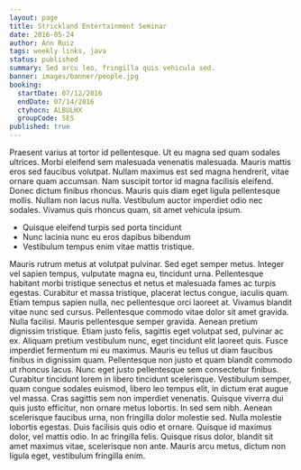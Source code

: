 ```yaml
---
layout: page
title: Strickland Entertainment Seminar
date: 2016-05-24
author: Ann Ruiz
tags: weekly links, java
status: published
summary: Sed arcu leo, fringilla quis vehicula sed.
banner: images/banner/people.jpg
booking:
  startDate: 07/12/2016
  endDate: 07/14/2016
  ctyhocn: ALBULHX
  groupCode: SES
published: true
---
```

Praesent varius at tortor id pellentesque. Ut eu magna sed quam sodales ultrices. Morbi eleifend sem malesuada venenatis malesuada. Mauris mattis eros sed faucibus volutpat. Nullam maximus est sed magna hendrerit, vitae ornare quam accumsan. Nam suscipit tortor id magna facilisis eleifend. Donec dictum finibus rhoncus. Mauris quis diam eget ligula pellentesque mollis. Nullam non lacus nulla. Vestibulum auctor imperdiet odio nec sodales. Vivamus quis rhoncus quam, sit amet vehicula ipsum.

* Quisque eleifend turpis sed porta tincidunt
* Nunc lacinia nunc eu eros dapibus bibendum
* Vestibulum tempus enim vitae mattis tristique.

Mauris rutrum metus at volutpat pulvinar. Sed eget semper metus. Integer vel sapien tempus, vulputate magna eu, tincidunt urna. Pellentesque habitant morbi tristique senectus et netus et malesuada fames ac turpis egestas. Curabitur et massa tristique, placerat lectus congue, iaculis quam. Etiam tempus sapien nulla, nec pellentesque orci laoreet at. Vivamus blandit vitae nunc sed cursus. Pellentesque commodo vitae dolor sit amet gravida. Nulla facilisi. Mauris pellentesque semper gravida. Aenean pretium dignissim tristique. Etiam justo felis, sagittis eget volutpat sed, pulvinar ac ex. Aliquam pretium vestibulum nunc, eget tincidunt elit laoreet quis. Fusce imperdiet fermentum mi eu maximus.
Mauris eu tellus ut diam faucibus finibus in dignissim quam. Pellentesque non justo et quam blandit commodo ut rhoncus lacus. Nunc eget justo pellentesque sem consectetur finibus. Curabitur tincidunt lorem in libero tincidunt scelerisque. Vestibulum semper, quam congue sodales euismod, libero leo tempus elit, in dictum erat augue vel massa. Cras sagittis sem non imperdiet venenatis. Quisque viverra dui quis justo efficitur, non ornare metus lobortis. In sed sem nibh. Aenean scelerisque faucibus urna, non fringilla dolor molestie sed. Nulla molestie lobortis egestas. Duis facilisis quis odio et ornare. Quisque id maximus dolor, vel mattis odio. In ac fringilla felis. Quisque risus dolor, blandit sit amet maximus vitae, scelerisque non ante. Mauris arcu metus, dictum non ligula eget, vestibulum fringilla enim.

